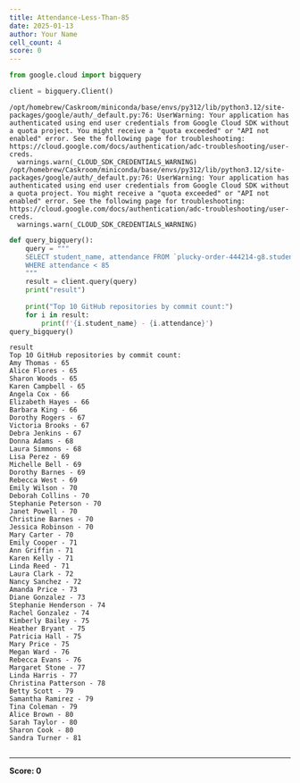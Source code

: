 ```yaml
---
title: Attendance-Less-Than-85
date: 2025-01-13
author: Your Name
cell_count: 4
score: 0
---
```


```python
from google.cloud import bigquery
```


```python
client = bigquery.Client()
```

    /opt/homebrew/Caskroom/miniconda/base/envs/py312/lib/python3.12/site-packages/google/auth/_default.py:76: UserWarning: Your application has authenticated using end user credentials from Google Cloud SDK without a quota project. You might receive a "quota exceeded" or "API not enabled" error. See the following page for troubleshooting: https://cloud.google.com/docs/authentication/adc-troubleshooting/user-creds. 
      warnings.warn(_CLOUD_SDK_CREDENTIALS_WARNING)
    /opt/homebrew/Caskroom/miniconda/base/envs/py312/lib/python3.12/site-packages/google/auth/_default.py:76: UserWarning: Your application has authenticated using end user credentials from Google Cloud SDK without a quota project. You might receive a "quota exceeded" or "API not enabled" error. See the following page for troubleshooting: https://cloud.google.com/docs/authentication/adc-troubleshooting/user-creds. 
      warnings.warn(_CLOUD_SDK_CREDENTIALS_WARNING)



```python
def query_bigquery():
    query = """
    SELECT student_name, attendance FROM `plucky-order-444214-g8.student_data.student_data_madhuri` 
    WHERE attendance < 85
    """
    result = client.query(query)
    print("result")
    
    print("Top 10 GitHub repositories by commit count:")
    for i in result:
        print(f'{i.student_name} - {i.attendance}')
query_bigquery()
```

    result
    Top 10 GitHub repositories by commit count:
    Amy Thomas - 65
    Alice Flores - 65
    Sharon Woods - 65
    Karen Campbell - 65
    Angela Cox - 66
    Elizabeth Hayes - 66
    Barbara King - 66
    Dorothy Rogers - 67
    Victoria Brooks - 67
    Debra Jenkins - 67
    Donna Adams - 68
    Laura Simmons - 68
    Lisa Perez - 69
    Michelle Bell - 69
    Dorothy Barnes - 69
    Rebecca West - 69
    Emily Wilson - 70
    Deborah Collins - 70
    Stephanie Peterson - 70
    Janet Powell - 70
    Christine Barnes - 70
    Jessica Robinson - 70
    Mary Carter - 70
    Emily Cooper - 71
    Ann Griffin - 71
    Karen Kelly - 71
    Linda Reed - 71
    Laura Clark - 72
    Nancy Sanchez - 72
    Amanda Price - 73
    Diane Gonzalez - 73
    Stephanie Henderson - 74
    Rachel Gonzalez - 74
    Kimberly Bailey - 75
    Heather Bryant - 75
    Patricia Hall - 75
    Mary Price - 75
    Megan Ward - 76
    Rebecca Evans - 76
    Margaret Stone - 77
    Linda Harris - 77
    Christina Patterson - 78
    Betty Scott - 79
    Samantha Ramirez - 79
    Tina Coleman - 79
    Alice Brown - 80
    Sarah Taylor - 80
    Sharon Cook - 80
    Sandra Turner - 81



```python

```


---
**Score: 0**
